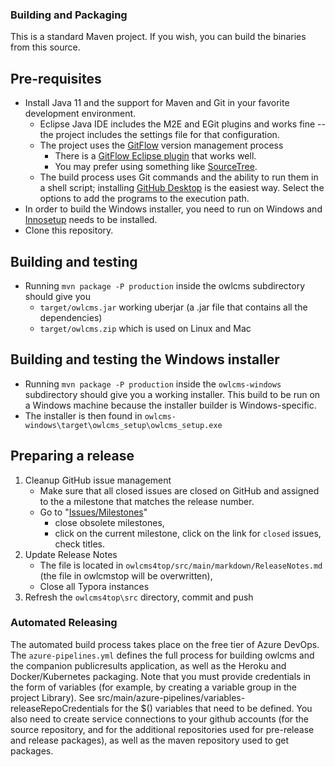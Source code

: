 ### Building and Packaging

This is a standard Maven project.  If you wish, you can build the binaries from this source.

## Pre-requisites

- Install Java 11 and the support for Maven and Git in your favorite development environment. 
  - Eclipse Java IDE includes the M2E and EGit plugins and works fine -- the project includes the settings file for that configuration.
  - The project uses the [GitFlow](https://www.atlassian.com/git/tutorials/comparing-workflows/gitflow-workflow) version management process 
    - There is a [GitFlow Eclipse plugin](https://marketplace.eclipse.org/content/gitflow-nightly) that works well.
    - You may prefer using something like [SourceTree](https://www.sourcetreeapp.com/).
  - The build process uses Git commands and the ability to run them in a shell script; installing [GitHub Desktop](https://desktop.github.com/) is the easiest way. Select the options to add the programs to the execution path.
- In order to build the Windows installer, you need to run on Windows and [Innosetup](http://www.jrsoftware.org/isinfo.php) needs to be installed.
- Clone this repository.


## Building and testing

- Running ``mvn package -P production`` inside the owlcms subdirectory should give you 
  - `target/owlcms.jar` working  uberjar (a .jar file that contains all the dependencies)
  - `target/owlcms.zip` which is used on Linux and Mac
  
## Building and testing the Windows installer

- Running ``mvn package -P production`` inside the `owlcms-windows` subdirectory should give you a working installer.  This build to be run on a Windows machine because the installer builder is Windows-specific.
- The installer is then found in `owlcms-windows\target\owlcms_setup\owlcms_setup.exe`
  
## Preparing a release

1. Cleanup GitHub issue management
   - Make sure that all closed issues are closed on GitHub and assigned to the a milestone that matches the release number.
   - Go to "[Issues/Milestones](Issues/Milestones)"
     - close obsolete milestones,
     - click on the current milestone, click on the link for `closed` issues, check titles.
2. Update Release Notes
   - The file is located in `owlcms4top/src/main/markdown/ReleaseNotes.md` (the file in owlcmstop will be overwritten),
   - Close all Typora instances
3. Refresh the `owlcms4top\src` directory, commit and push

### Automated Releasing

The automated build process takes place on the free tier of Azure DevOps.
The `azure-pipelines.yml` defines the full process for building owlcms and the companion publicresults application, as well as the Heroku and Docker/Kubernetes packaging.
Note that you must provide credentials in the form of variables (for example, by creating a variable group in the project Library).  See src/main/azure-pipelines/variables-releaseRepoCredentials for the $() variables that need to be defined.
You also need to create service connections to your github accounts (for the source repository, and for the additional repositories used for pre-release and release packages), as well as the maven repository used to get packages.



